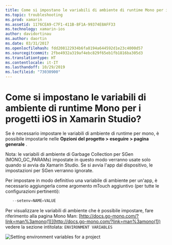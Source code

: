 ```yaml
---
title: Come si impostano le variabili di ambiente di runtime Mono per i progetti iOS in Xamarin Studio?
ms.topic: troubleshooting
ms.prod: xamarin
ms.assetid: 1176CEA9-C7F1-411B-8F1A-99374E8AFF33
ms.technology: xamarin-ios
author: davidortinau
ms.author: daortin
ms.date: 03/31/2017
ms.openlocfilehash: fdd208122934b6fa8194a644592d1e23c4000d57
ms.sourcegitcommit: 2fbe4932a319af4ebc829f65eb1fb1816ba305d3
ms.translationtype: HT
ms.contentlocale: it-IT
ms.lasthandoff: 10/29/2019
ms.locfileid: "73030900"
---
```

# <a name="how-do-i-set-mono-runtime-environment-variables-for-ios-projects-in-xamarin-studio"></a>Come si impostano le variabili di ambiente di runtime Mono per i progetti iOS in Xamarin Studio?

Se è necessario impostare le variabili di ambiente di runtime per mono, è possibile impostarle nelle **Opzioni del progetto > eseguire > pagina generale** .

Nota: le variabili di ambiente di Garbage Collection per SGen (MONO\_GC\_PARAMs) impostate in questo modo verranno usate solo quando si avvia da Xamarin Studio. Se si avvia l'app dal dispositivo, le impostazioni per SGen verranno ignorate. 

Per impostare in modo definitivo una variabile di ambiente per un'app, è necessario aggiungerla come argomento mTouch aggiuntivo (per tutte le configurazioni pertinenti):

```csharp
   --setenv=NAME=VALUE
```

Per visualizzare le variabili di ambiente che è possibile impostare, fare riferimento alla pagina Mono Man: [http://docs.go-mono.com/?link=man%3amono(1)](http://docs.go-mono.com/?link=man%3amono(1)) vedere la sezione intitolata: `ENVIRONMENT VARIABLES`

![](xs-mono-runtime-images/environment-variables.jpg "Setting environment variables for a project")
